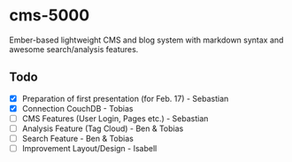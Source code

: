 # cms-5000
Ember-based lightweight CMS and blog system with markdown syntax and awesome search/analysis features.

## Todo
- [x] Preparation of first presentation (for Feb. 17) - Sebastian
- [x] Connection CouchDB - Tobias
- [ ] CMS Features (User Login, Pages etc.) - Sebastian
- [ ] Analysis Feature (Tag Cloud) - Ben & Tobias
- [ ] Search Feature - Ben & Tobias
- [ ] Improvement Layout/Design - Isabell
